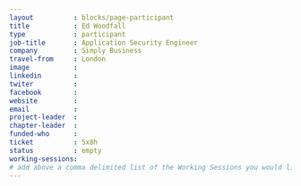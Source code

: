 ```yaml
---
layout          : blocks/page-participant
title           : Ed Woodfall
type            : participant
job-title       : Application Security Engineer
company         : Simply Business
travel-from     : London
image           :
linkedin        :
twiter          :
facebook        :
website         :
email           :
project-leader  :
chapter-leader  :
funded-who      :
ticket          : 5x8h
status          : empty
working-sessions:
# add above a comma delimited list of the Working Sessions you would like to attend (use the session's title)
---
```


<!-- put more details about participant here -->
